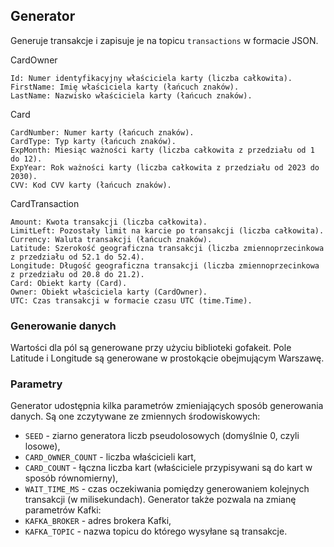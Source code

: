 ## Generator
Generuje transakcje i zapisuje je na topicu `transactions` w formacie JSON.

CardOwner

    Id: Numer identyfikacyjny właściciela karty (liczba całkowita).
    FirstName: Imię właściciela karty (łańcuch znaków).
    LastName: Nazwisko właściciela karty (łańcuch znaków).

Card

    CardNumber: Numer karty (łańcuch znaków).
    CardType: Typ karty (łańcuch znaków).
    ExpMonth: Miesiąc ważności karty (liczba całkowita z przedziału od 1 do 12).
    ExpYear: Rok ważności karty (liczba całkowita z przedziału od 2023 do 2030).
    CVV: Kod CVV karty (łańcuch znaków).

CardTransaction

    Amount: Kwota transakcji (liczba całkowita).
    LimitLeft: Pozostały limit na karcie po transakcji (liczba całkowita).
    Currency: Waluta transakcji (łańcuch znaków).
    Latitude: Szerokość geograficzna transakcji (liczba zmiennoprzecinkowa z przedziału od 52.1 do 52.4).
    Longitude: Długość geograficzna transakcji (liczba zmiennoprzecinkowa z przedziału od 20.8 do 21.2).
    Card: Obiekt karty (Card).
    Owner: Obiekt właściciela karty (CardOwner).
    UTC: Czas transakcji w formacie czasu UTC (time.Time).

### Generowanie danych

Wartości dla pól są generowane przy użyciu biblioteki gofakeit.
Pole Latitude i Longitude są generowane w prostokącie obejmującym Warszawę.

### Parametry
Generator udostępnia kilka parametrów zmieniających sposób generowania danych. Są one zczytywane ze zmiennych środowiskowych:
- `SEED` - ziarno generatora liczb pseudolosowych (domyślnie 0, czyli losowe),
- `CARD_OWNER_COUNT` - liczba właścicieli kart,
- `CARD_COUNT` - łączna liczba kart (właściciele przypisywani są do kart w sposób równomierny),
- `WAIT_TIME_MS` - czas oczekiwania pomiędzy generowaniem kolejnych transakcji (w milisekundach).
Generator także pozwala na zmianę parametrów Kafki:
- `KAFKA_BROKER` - adres brokera Kafki,
- `KAFKA_TOPIC` - nazwa topicu do którego wysyłane są transakcje.
